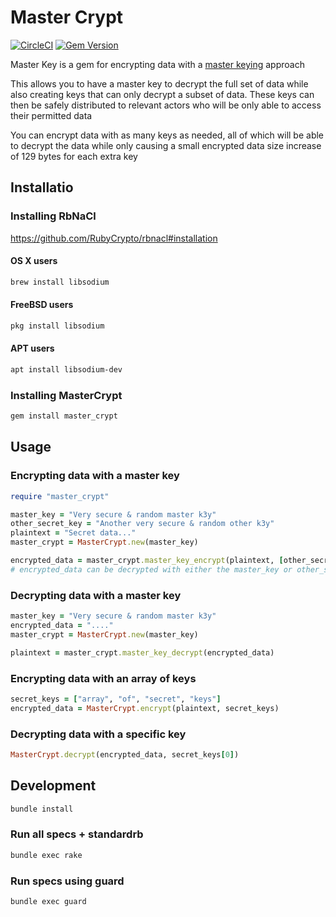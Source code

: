 # Master Crypt

[![CircleCI](https://circleci.com/gh/cianmce/master-crypt.svg?style=shield)](https://circleci.com/gh/cianmce/master-crypt)
[![Gem Version](https://badge.fury.io/rb/master-crypt.png)](https://badge.fury.io/rb/master-crypt)

Master Key is a gem for encrypting data with a [master keying](https://en.wikipedia.org/wiki/Master_keying) approach

This allows you to have a master key to decrypt the full set of data while also creating keys that can only decrypt a subset of data. These keys can then be safely distributed to relevant actors who will be only able to access their permitted data

You can encrypt data with as many keys as needed, all of which will be able to decrypt the data while only causing a small encrypted data size increase of 129 bytes for each extra key


## Installatio
### Installing RbNaCl
https://github.com/RubyCrypto/rbnacl#installation

#### OS X users
```sh
brew install libsodium
```

#### FreeBSD users
```sh
pkg install libsodium
```

#### APT users

```sh
apt install libsodium-dev
```

### Installing MasterCrypt
```sh
gem install master_crypt
```

## Usage
### Encrypting data with a master key
```ruby
require "master_crypt"

master_key = "Very secure & random master k3y"
other_secret_key = "Another very secure & random other k3y"
plaintext = "Secret data..."
master_crypt = MasterCrypt.new(master_key)

encrypted_data = master_crypt.master_key_encrypt(plaintext, [other_secret_key])
# encrypted_data can be decrypted with either the master_key or other_secret_key
```

### Decrypting data with a master key
```ruby
master_key = "Very secure & random master k3y"
encrypted_data = "...."
master_crypt = MasterCrypt.new(master_key)

plaintext = master_crypt.master_key_decrypt(encrypted_data)
```

### Encrypting data with an array of keys

```ruby
secret_keys = ["array", "of", "secret", "keys"]
encrypted_data = MasterCrypt.encrypt(plaintext, secret_keys)
```

### Decrypting data with a specific key

```ruby
MasterCrypt.decrypt(encrypted_data, secret_keys[0])
```

## Development
```sh
bundle install
```

### Run all specs + standardrb

```sh
bundle exec rake
```

### Run specs using guard

```sh
bundle exec guard
```
